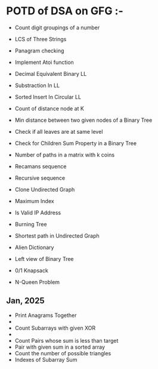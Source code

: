 # POTD of DSA on GFG :-
- Count digit groupings of a number
- LCS of Three Strings
- Panagram checking
- Implement Atoi function
- Decimal Equivalent Binary LL
- Substraction In LL
- Sorted Insert In Circular LL
- Count of distance node at K
- Min distance between two given nodes of a Binary Tree
- Check if all leaves are at same level
- Check for Children Sum Property in a Binary Tree
- Number of paths in a matrix with k coins
- Recamans sequence
- Recursive sequence
- Clone Undirected Graph
- Maximum Index

- Is Valid IP Address 
- Burning Tree
- Shortest path in Undirected Graph
- Alien Dictionary
- Left view of Binary Tree
- 0/1 Knapsack
- N-Queen Problem

## Jan, 2025
- Print Anagrams Together
- 
- Count Subarrays with given XOR
-
- Count Pairs whose sum is less than target
- Pair with given sum in a sorted array
- Count the number of possible triangles
- Indexes of Subarray Sum
